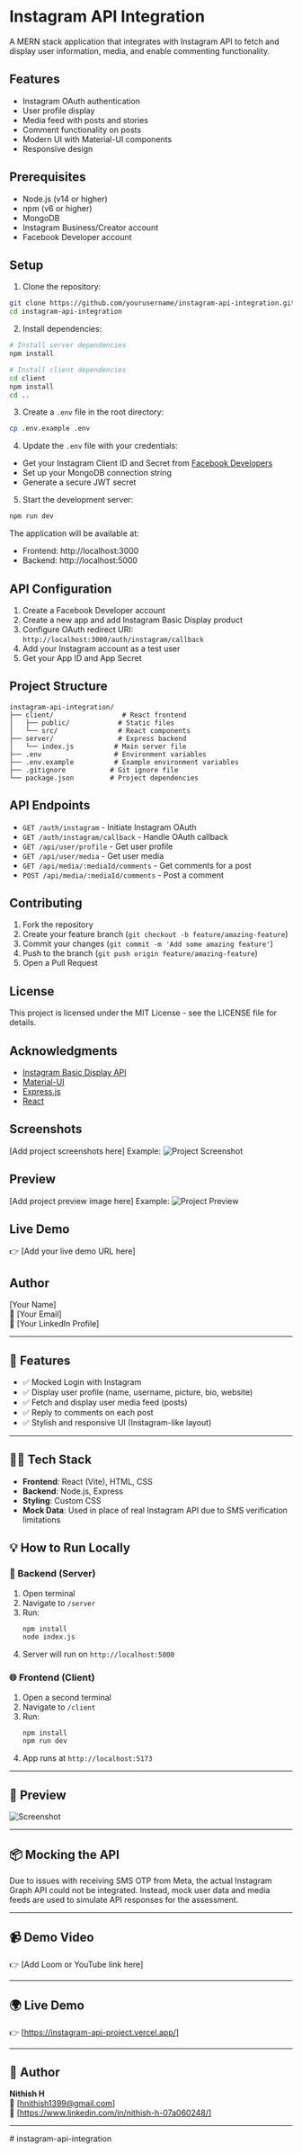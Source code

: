 # Instagram API Integration

A MERN stack application that integrates with Instagram API to fetch and display user information, media, and enable commenting functionality.

## Features

- Instagram OAuth authentication
- User profile display
- Media feed with posts and stories
- Comment functionality on posts
- Modern UI with Material-UI components
- Responsive design

## Prerequisites

- Node.js (v14 or higher)
- npm (v6 or higher)
- MongoDB
- Instagram Business/Creator account
- Facebook Developer account

## Setup

1. Clone the repository:
```bash
git clone https://github.com/yourusername/instagram-api-integration.git
cd instagram-api-integration
```

2. Install dependencies:
```bash
# Install server dependencies
npm install

# Install client dependencies
cd client
npm install
cd ..
```

3. Create a `.env` file in the root directory:
```bash
cp .env.example .env
```

4. Update the `.env` file with your credentials:
- Get your Instagram Client ID and Secret from [Facebook Developers](https://developers.facebook.com/)
- Set up your MongoDB connection string
- Generate a secure JWT secret

5. Start the development server:
```bash
npm run dev
```

The application will be available at:
- Frontend: http://localhost:3000
- Backend: http://localhost:5000

## API Configuration

1. Create a Facebook Developer account
2. Create a new app and add Instagram Basic Display product
3. Configure OAuth redirect URI: `http://localhost:3000/auth/instagram/callback`
4. Add your Instagram account as a test user
5. Get your App ID and App Secret

## Project Structure

```
instagram-api-integration/
├── client/                 # React frontend
│   ├── public/            # Static files
│   └── src/               # React components
├── server/                # Express backend
│   └── index.js          # Main server file
├── .env                  # Environment variables
├── .env.example          # Example environment variables
├── .gitignore           # Git ignore file
└── package.json         # Project dependencies
```

## API Endpoints

- `GET /auth/instagram` - Initiate Instagram OAuth
- `GET /auth/instagram/callback` - Handle OAuth callback
- `GET /api/user/profile` - Get user profile
- `GET /api/user/media` - Get user media
- `GET /api/media/:mediaId/comments` - Get comments for a post
- `POST /api/media/:mediaId/comments` - Post a comment

## Contributing

1. Fork the repository
2. Create your feature branch (`git checkout -b feature/amazing-feature`)
3. Commit your changes (`git commit -m 'Add some amazing feature'`)
4. Push to the branch (`git push origin feature/amazing-feature`)
5. Open a Pull Request

## License

This project is licensed under the MIT License - see the LICENSE file for details.

## Acknowledgments

- [Instagram Basic Display API](https://developers.facebook.com/docs/instagram-basic-display-api)
- [Material-UI](https://mui.com/)
- [Express.js](https://expressjs.com/)
- [React](https://reactjs.org/)

## Screenshots

[Add project screenshots here]
Example: ![Project Screenshot](https://example.com/screenshot.png)

## Preview

[Add project preview image here]
Example: ![Project Preview](https://example.com/preview.png)

## Live Demo

👉 [Add your live demo URL here]

## Author

[Your Name]  
📧 [Your Email]  
🔗 [Your LinkedIn Profile]

---

## 🚀 Features

- ✅ Mocked Login with Instagram
- ✅ Display user profile (name, username, picture, bio, website)
- ✅ Fetch and display user media feed (posts)
- ✅ Reply to comments on each post
- ✅ Stylish and responsive UI (Instagram-like layout)

---

## 🧑‍💻 Tech Stack

- **Frontend**: React (Vite), HTML, CSS
- **Backend**: Node.js, Express
- **Styling**: Custom CSS
- **Mock Data**: Used in place of real Instagram API due to SMS verification limitations

## 💡 How to Run Locally

### 🔧 Backend (Server)

1. Open terminal
2. Navigate to `/server`
3. Run:
   ```bash
   npm install
   node index.js
   ```
4. Server will run on `http://localhost:5000`

### 🌐 Frontend (Client)

1. Open a second terminal
2. Navigate to `/client`
3. Run:
   ```bash
   npm install
   npm run dev
   ```
4. App runs at `http://localhost:5173`

---

## 📸 Preview

![Screenshot](https://i.ibb.co/pv6XSmrG/ironman.webp)

---

## 📦 Mocking the API

Due to issues with receiving SMS OTP from Meta, the actual Instagram Graph API could not be integrated. Instead, mock user data and media feeds are used to simulate API responses for the assessment.

---

## 📹 Demo Video

👉 [Add Loom or YouTube link here]

---

## 🌍 Live Demo

👉 [https://instagram-api-project.vercel.app/]

---

## 🧠 Author

**Nithish H**  
📧 [hnithish1399@gmail.com]  
🔗 [https://www.linkedin.com/in/nithish-h-07a060248/]

---
#   i n s t a g r a m - a p i - i n t e g r a t i o n  
 